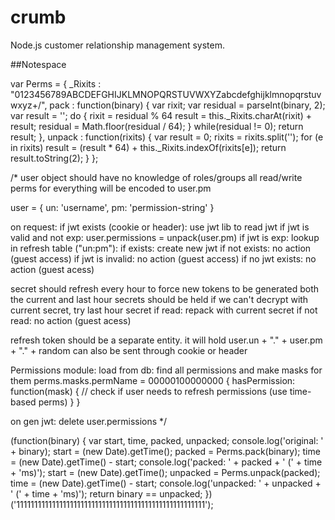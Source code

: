 # crumb
Node.js customer relationship management system.

##Notespace

var Perms = {
	_Rixits : "0123456789ABCDEFGHIJKLMNOPQRSTUVWXYZabcdefghijklmnopqrstuvwxyz+/",
	pack : function(binary) {
		var rixit;
		var residual = parseInt(binary, 2);
		var result = '';
		do {
			rixit = residual % 64
			result = this._Rixits.charAt(rixit) + result;
			residual = Math.floor(residual / 64);
		} while(residual != 0);
		return result;
	},
	unpack : function(rixits) {
		var result = 0;
		rixits = rixits.split('');
		for (e in rixits)
			result = (result * 64) + this._Rixits.indexOf(rixits[e]);
		return result.toString(2);
	}
};

/*
user object should have no knowledge of roles/groups
all read/write perms for everything will be encoded to user.pm




user = {
	un: 'username',
	pm: 'permission-string'
}

on request:
	if jwt exists (cookie or header):
		use jwt lib to read jwt
		if jwt is valid and not exp:
			user.permissions = unpack(user.pm)
		if jwt is exp:
			lookup in refresh table ("un:pm"):
			if exists:
				create new jwt
			if not exists:
				no action (guest access)
		if jwt is invalid:
			no action (guest access)
	if no jwt exists:
		no action (guest acess)

secret should refresh every hour to force new tokens to be generated
both the current and last hour secrets should be held
if we can't decrypt with current secret, try last hour secret
if read:
	repack with current secret
if not read:
	no action (guest acess)

refresh token should be a separate entity.
it will hold user.un + "." + user.pm + "." + random
can also be sent through cookie or header

Permissions module:
load from db: find all permissions and make masks for them
perms.masks.permName = 00000100000000
{
	hasPermission: function(mask) {
		// check if user needs to refresh permissions (use time-based perms)
	}
}

on gen jwt:
delete user.permissions
*/

(function(binary) {
	var start, time, packed, unpacked;
	console.log('original: ' + binary);
	start = (new Date).getTime();
	packed = Perms.pack(binary);
	time = (new Date).getTime() - start;
	console.log('packed:   ' + packed + ' (' + time + 'ms)');
	start = (new Date).getTime();
	unpacked = Perms.unpack(packed);
	time = (new Date).getTime() - start;
	console.log('unpacked: ' + unpacked + ' (' + time + 'ms)');
	return binary == unpacked;
})('11111111111111111111111111111111111111111111111111111');
